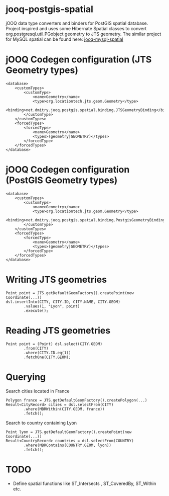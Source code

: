 jooq-postgis-spatial
==================

 jOOQ data type converters and binders for PostGIS spatial database.
 Project inspired and uses some Hibernate Spatial classes to convert org.postgresql.util.PGobject geometry to JTS geometry.
 The similar project for MySQL spatial can be found here: [jooq-mysql-spatial](https://github.com/gquintana/jooq-mysql-spatial)

# jOOQ Codegen configuration (JTS Geometry types)

    <database>
        <customTypes>
            <customType>
                <name>Geometry</name>
                <type>org.locationtech.jts.geom.Geometry</type>
                <binding>net.dmitry.jooq.postgis.spatial.binding.JTSGeometryBinding</binding>
            </customType>
        </customTypes>
        <forcedTypes>
            <forcedType>
                <name>Geometry</name>
                <types>(geometry|GEOMETRY)</types>
            </forcedType>
        </forcedTypes>
    </database>

# jOOQ Codegen configuration (PostGIS Geometry types)

    <database>
        <customTypes>
            <customType>
                <name>Geometry</name>
                <type>org.locationtech.jts.geom.Geometry</type>
                <binding>net.dmitry.jooq.postgis.spatial.binding.PostgisGeometryBinding</binding>
            </customType>
        </customTypes>
        <forcedTypes>
            <forcedType>
                <name>Geometry</name>
                <types>(geometry|GEOMETRY)</types>
            </forcedType>
        </forcedTypes>
    </database>


# Writing JTS geometries

    Point point = JTS.getDefaultGeomFactory().createPoint(new Coordinate(...))
    dsl.insertInto(CITY, CITY.ID, CITY.NAME, CITY.GEOM)
            .values(1, "Lyon", point)
            .execute();

# Reading JTS geometries

    Point point = (Point) dsl.select(CITY.GEOM)
            .from(CITY)
            .where(CITY.ID.eq(1))
            .fetchOne(CITY.GEOM);


# Querying

Search cities located in France

    Polygon france = JTS.getDefaultGeomFactory().createPolygon(...)
    Result<CityRecord> cities = dsl.selectFrom(CITY)
            .where(MBRWithin(CITY.GEOM, france))
            .fetch();

Search to country containing Lyon

    Point lyon = JTS.getDefaultGeomFactory().createPoint(new Coordinate(...))
    Result<CountryRecord> countries = dsl.selectFrom(COUNTRY)
            .where(MBRContains(COUNTRY.GEOM, lyon))
            .fetch();

# TODO

- Define spatial functions like ST_Intersects , ST_CoveredBy, ST_Within etc.
